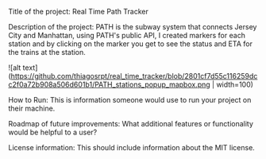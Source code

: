 Title of the project: Real Time Path Tracker


Description of the project: PATH is the subway system that connects Jersey City and Manhattan, using PATH's public API, I created markers for each station and by clicking on the marker you get to see the status and ETA for the trains at the station.

![alt text](https://github.com/thiagosrpt/real_time_tracker/blob/2801cf7d55c116259dcc2f0a72b908a506d601b1/PATH_stations_popup_mapbox.png | width=100)


How to Run: This is information someone would use to run your project on their machine.

Roadmap of future improvements: What additional features or functionality would be helpful to a user? 

License information: This should include information about the MIT license. 
